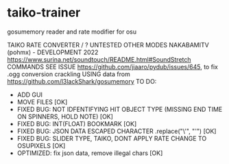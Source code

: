 # taiko-trainer
gosumemory reader and rate modifier for osu

TAIKO RATE CONVERTER / ? UNTESTED OTHER MODES
NAKABAMITV (pohmx) - DEVELOPMENT 2022
https://www.surina.net/soundtouch/README.html#SoundStretch COMMANDS
SEE ISSUE https://github.com/jiaaro/pydub/issues/645, to fix .ogg conversion crackling
USING data from https://github.com/l3lackShark/gosumemory
TO DO: 
- ADD GUI
- MOVE FILES [OK]
- FIXED BUG: NOT IDFENTIFYING HIT OBJECT TYPE (MISSING END TIME ON SPINNERS, HOLD NOTE) [OK]
- FIXED BUG: INT(FLOAT) BOOKMARK [OK]
- FIXED BUG: JSON DATA ESCAPED CHARACTER .replace("\\'", "'") [OK]
- FIXED BUG: SLIDER TYPE, TAIKO, DONT APPLY RATE CHANGE TO OSUPIXELS [OK]
- OPTIMIZED: fix json data, remove illegal chars [OK]
